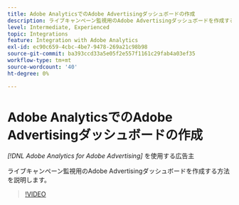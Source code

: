 ```yaml
---
title: Adobe AnalyticsでのAdobe Advertisingダッシュボードの作成
description: ライブキャンペーン監視用のAdobe Advertisingダッシュボードを作成する方法を説明します
level: Intermediate, Experienced
topic: Integrations
feature: Integration with Adobe Analytics
exl-id: ec90c659-4cbc-4be7-9478-269a21c98b98
source-git-commit: ba393ccd33a5e05f2e557f1161c29fab4a03ef35
workflow-type: tm+mt
source-wordcount: '40'
ht-degree: 0%

---
```


# Adobe AnalyticsでのAdobe Advertisingダッシュボードの作成

*[!DNL Adobe Analytics for Adobe Advertising]* を使用する広告主

ライブキャンペーン監視用のAdobe Advertisingダッシュボードを作成する方法を説明します。

>[!VIDEO](https://video.tv.adobe.com/v/33922)
